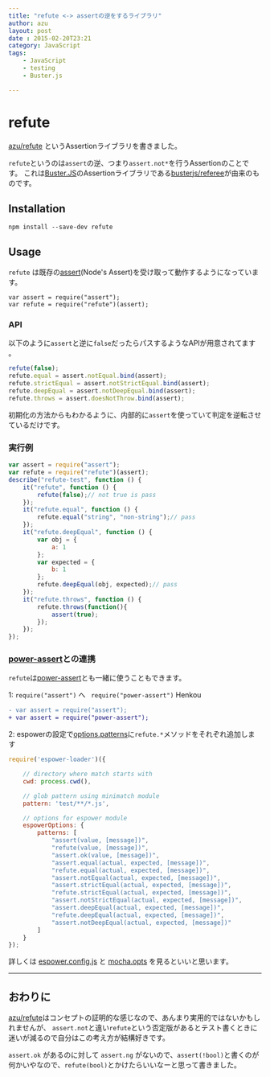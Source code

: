 ```yaml
---
title: "refute <-> assertの逆をするライブラリ"
author: azu
layout: post
date : 2015-02-20T23:21
category: JavaScript
tags:
    - JavaScript
    - testing
    - Buster.js

---
```


# refute

[azu/refute](https://github.com/azu/refute "azu/refute") というAssertionライブラリを書きました。

`refute`というのは`assert`の逆、つまり`assert.not*`を行うAssertionのことです。
これは[Buster.JS](http://docs.busterjs.org/en/develop/ "Buster.JS")のAssertionライブラリである[busterjs/referee](https://github.com/busterjs/referee "busterjs/referee")が由来のものです。


## Installation

```
npm install --save-dev refute
```

## Usage

`refute` は既存の[assert](http://nodejs.org/api/assert.html "Assert")(Node's Assert)を受け取って動作するようになっています。

```
var assert = require("assert");
var refute = require("refute")(assert);
```

### API

以下のように`assert`と逆に`false`だったらパスするようなAPIが用意されてます
。

```js
refute(false);
refute.equal = assert.notEqual.bind(assert);
refute.strictEqual = assert.notStrictEqual.bind(assert);
refute.deepEqual = assert.notDeepEqual.bind(assert);
refute.throws = assert.doesNotThrow.bind(assert);
```

初期化の方法からもわかるように、内部的に`assert`を使っていて判定を逆転させているだけです。

### 実行例

```js
var assert = require("assert");
var refute = require("refute")(assert);
describe("refute-test", function () {
    it("refute", function () {
        refute(false);// not true is pass
    });
    it("refute.equal", function () {
        refute.equal("string", "non-string");// pass
    });
    it("refute.deepEqual", function () {
        var obj = {
            a: 1
        };
        var expected = {
            b: 1
        };
        refute.deepEqual(obj, expected);// pass
    });
    it("refute.throws", function () {
        refute.throws(function(){
            assert(true);
        });
    });
});
```


### [power-assert](https://github.com/twada/power-assert "power-assert")との連携

`refute`は[power-assert](https://github.com/twada/power-assert "power-assert")とも一緒に使うこともできます。

1: `require("assert")` へ ` require("power-assert")` Henkou 

```diff
- var assert = require("assert");
+ var assert = require("power-assert");
```

2: espowerの設定で[options.patterns](https://github.com/twada/espower#optionspatterns "options.patterns")に`refute.*`メソッドをそれぞれ追加します

```js
require('espower-loader')({

    // directory where match starts with
    cwd: process.cwd(),

    // glob pattern using minimatch module
    pattern: 'test/**/*.js',

    // options for espower module
    espowerOptions: {
        patterns: [
            "assert(value, [message])",
            "refute(value, [message])",
            "assert.ok(value, [message])",
            "assert.equal(actual, expected, [message])",
            "refute.equal(actual, expected, [message])",
            "assert.notEqual(actual, expected, [message])",
            "assert.strictEqual(actual, expected, [message])",
            "refute.strictEqual(actual, expected, [message])",
            "assert.notStrictEqual(actual, expected, [message])",
            "assert.deepEqual(actual, expected, [message])",
            "refute.deepEqual(actual, expected, [message])",
            "assert.notDeepEqual(actual, expected, [message])"
        ]
    }
});
```

詳しくは [espower.config.js](https://github.com/azu/refute/blob/master/test/espower.config.js) と [mocha.opts](https://github.com/azu/refute/blob/master/test/mocha.opts) を見るといいと思います。


-----

## おわりに


[azu/refute](https://github.com/azu/refute "azu/refute")はコンセプトの証明的な感じなので、あんまり実用的ではないかもしれませんが、
`assert.not`と違い`refute`という否定版があるとテスト書くときに迷いが減るので自分はこの考え方が結構好きです。

`assert.ok` があるのに対して `assert.ng` がないので、`assert(!bool)`と書くのが何かいやなので、`refute(bool)`とかけたらいいなーと思って書きました。
